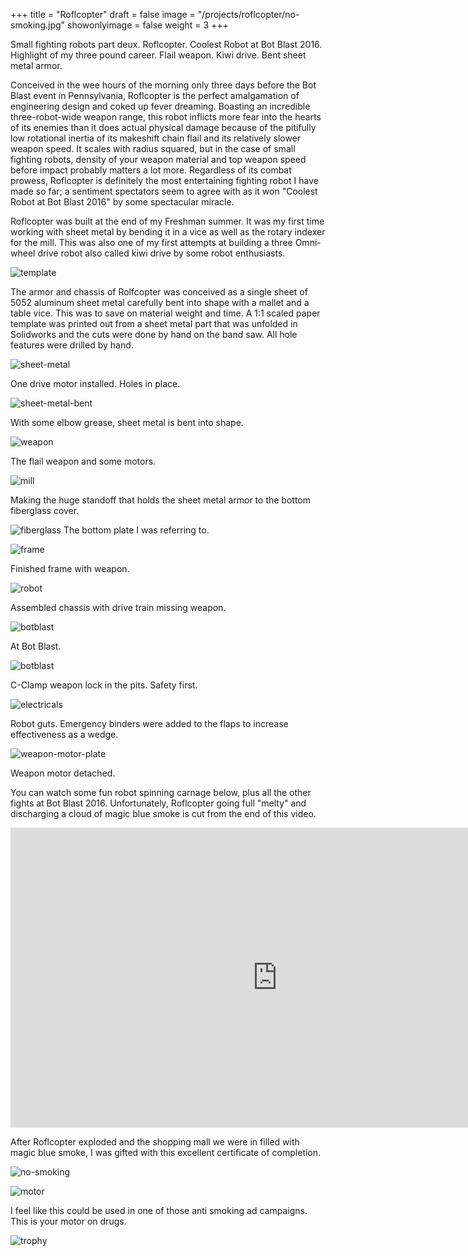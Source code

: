 +++
title = "Roflcopter"
draft = false
image = "/projects/roflcopter/no-smoking.jpg"
showonlyimage = false
weight = 3
+++

Small fighting robots part deux. Roflcopter. Coolest Robot at Bot Blast 2016. Highlight of my three pound career. Flail weapon. Kiwi drive. Bent sheet metal armor.
<!--more-->

Conceived in the wee hours of the morning only three days before the Bot Blast event in Pennsylvania, Roflcopter is the perfect amalgamation of engineering design and coked up fever dreaming. Boasting an incredible three-robot-wide weapon range, this robot inflicts more fear into the hearts of its enemies than it does actual physical damage because of the pitifully low rotational inertia of its makeshift chain flail and its relatively slower weapon speed. It scales with radius squared, but in the case of small fighting robots, density of your weapon material and top weapon speed before impact probably matters a lot more. Regardless of its combat prowess, Roflcopter is definitely the most entertaining fighting robot I have made so far; a sentiment spectators seem to agree with as it won "Coolest Robot at Bot Blast 2016" by some spectacular miracle.

Roflcopter was built at the end of my Freshman summer. It was my first time working with sheet metal by bending it in a vice as well as the rotary indexer for the mill. This was also one of my first attempts at building a three Omni-wheel drive robot also called kiwi drive by some robot enthusiasts.

![template](/projects/roflcopter/template.jpg)

The armor and chassis of Rolfcopter was conceived as a single sheet of 5052 aluminum sheet metal carefully bent into shape with a mallet and a table vice. This was to save on material weight and time. A 1:1 scaled paper template was printed out from a sheet metal part that was unfolded in Solidworks and the cuts were done by hand on the band saw. All hole features were drilled by hand.

![sheet-metal](/projects/roflcopter/sheet-metal.jpg)

One drive motor installed. Holes in place.

![sheet-metal-bent](/projects/roflcopter/sheet-metal-bent.jpg)

With some elbow grease, sheet metal is bent into shape.

![weapon](/projects/roflcopter/weapon.jpg)

The flail weapon and some motors.

![mill](/projects/roflcopter/mill-index.jpg)

Making the huge standoff that holds the sheet metal armor to the bottom fiberglass cover.

![fiberglass](/projects/roflcopter/motor-plate.jpg)
The bottom plate I was referring to.

![frame](/projects/roflcopter/finished-frame.jpg)

Finished frame with weapon.

![robot](/projects/roflcopter/robot-without-weapon.jpg)

Assembled chassis with drive train missing weapon.

![botblast](/projects/roflcopter/at-botblast.jpg)

At Bot Blast.

![botblast](/projects/roflcopter/at-botblast2.jpg)

C-Clamp weapon lock in the pits. Safety first.

![electricals](/projects/roflcopter/electricals.jpg)

Robot guts. Emergency binders were added to the flaps to increase effectiveness as a wedge.

![weapon-motor-plate](/projects/roflcopter/weapon-motor-plate.jpg)

Weapon motor detached.

You can watch some fun robot spinning carnage below, plus all the other fights at Bot Blast 2016. Unfortunately, Roflcopter going full "melty" and discharging a cloud of magic blue smoke is cut from the end of this video.

<iframe width="854" height="480" src="https://www.youtube.com/embed/AwQPX0LZG0A?list=PLtFGTIaDRrU52ZpLo-lLzd_F14HQLq4vw" frameborder="0" gesture="media" allow="encrypted-media" allowfullscreen></iframe>

After Roflcopter exploded and the shopping mall we were in filled with magic blue smoke, I was gifted with this excellent certificate of completion.

![no-smoking](/projects/roflcopter/no-smoking.jpg)

![motor](/projects/roflcopter/flamed-motor.jpg)

I feel like this could be used in one of those anti smoking ad campaigns. This is your motor on drugs.

![trophy](/projects/roflcopter/trophy.jpg)
